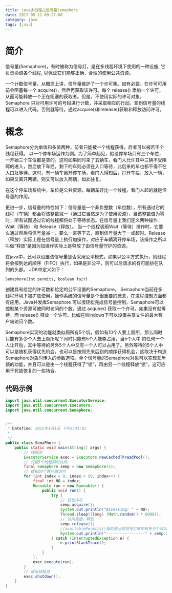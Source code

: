 ```yaml
---
title: java多线程之信号量Semaphore
date: 2017-05-11 09:27:00
category: java
tags: [java]
---
```

# 简介

  信号量(Semaphore)，有时被称为信号灯，是在多线程环境下使用的一种设施, 它负责协调各个线程, 以保证它们能够正确、合理的使用公共资源。

  一个计数信号量。从概念上讲，信号量维护了一个许可集。如有必要，在许可可用前会阻塞每一个 acquire()，然后再获取该许可。每个 release() 添加一个许可，从而可能释放一个正在阻塞的获取者。但是，不使用实际的许可对象，Semaphore 只对可用许可的号码进行计数，并采取相应的行动。拿到信号量的线程可以进入代码，否则就等待。通过acquire()和release()获取和释放访问许可。

# 概念

  Semaphore分为单值和多值两种，前者只能被一个线程获得，后者可以被若干个线程获得。
     以一个停车场运作为例。为了简单起见，假设停车场只有三个车位，一开始三个车位都是空的。这时如果同时来了五辆车，看门人允许其中三辆不受阻碍的进入，然后放下车拦，剩下的车则必须在入口等待，此后来的车也都不得不在入口处等待。这时，有一辆车离开停车场，看门人得知后，打开车拦，放入一辆，如果又离开两辆，则又可以放入两辆，如此往复。

  在这个停车场系统中，车位是公共资源，每辆车好比一个线程，看门人起的就是信号量的作用。

  更进一步，信号量的特性如下：信号量是一个非负整数（车位数），所有通过它的线程（车辆）都会将该整数减一（通过它当然是为了使用资源），当该整数值为零时，所有试图通过它的线程都将处于等待状态。在信号量上我们定义两种操作： Wait（等待） 和 Release（释放）。 当一个线程调用Wait（等待）操作时，它要么通过然后将信号量减一，要么一直等下去，直到信号量大于一或超时。Release（释放）实际上是在信号量上执行加操作，对应于车辆离开停车场，该操作之所以叫做“释放”是因为加操作实际上是释放了由信号量守护的资源。

 在java中，还可以设置该信号量是否采用公平模式，如果以公平方式执行，则线程将会按到达的顺序（FIFO）执行，如果是非公平，则可以后请求的有可能排在队列的头部。
JDK中定义如下：
```
Semaphore(int permits, boolean fair)
```
创建具有给定的许可数和给定的公平设置的Semaphore。
 Semaphore当前在多线程环境下被扩放使用，操作系统的信号量是个很重要的概念，在进程控制方面都有应用。Java并发库Semaphore 可以很轻松完成信号量控制，Semaphore可以控制某个资源可被同时访问的个数，通过 acquire() 获取一个许可，如果没有就等待，而 release() 释放一个许可。比如在Windows下可以设置共享文件的最大客户端访问个数。

  Semaphore实现的功能就类似厕所有5个坑，假如有10个人要上厕所，那么同时只能有多少个人去上厕所呢？同时只能有5个人能够占用，当5个人中 的任何一个人让开后，其中等待的另外5个人中又有一个人可以占用了。另外等待的5个人中可以是随机获得优先机会，也可以是按照先来后到的顺序获得机会，这取决于构造Semaphore对象时传入的参数选项。单个信号量的Semaphore对象可以实现互斥锁的功能，并且可以是由一个线程获得了“锁”，再由另一个线程释放“锁”，这可应用于死锁恢复的一些场合。

## 代码示例
```java
import java.util.concurrent.ExecutorService;
import java.util.concurrent.Executors;
import java.util.concurrent.Semaphore;


/**
 * DateTime: 2015年1月1日 下午6:41:01
 *
 */
public class SemaPhore {
    public static void main(String[] args) {
        // 线程池
        ExecutorService exec = Executors.newCachedThreadPool();
        // 只能5个线程同时访问
        final Semaphore semp = new Semaphore(5);
        // 模拟20个客户端访问
        for (int index = 0; index < 50; index++) {
            final int NO = index;
            Runnable run = new Runnable() {
                public void run() {
                    try {
                        // 获取许可
                        semp.acquire();
                        System.out.println("Accessing: " + NO);
                        Thread.sleep((long) (Math.random() * 6000));
                        // 访问完后，释放
                        semp.release();
                        //availablePermits()指的是当前信号灯库中有多少个可以被使用
                        System.out.println("-----------------" + semp.availablePermits()); 
                    } catch (InterruptedException e) {
                        e.printStackTrace();
                    }
                }
            };
            exec.execute(run);
        }
        // 退出线程池
        exec.shutdown();
    }
}
```